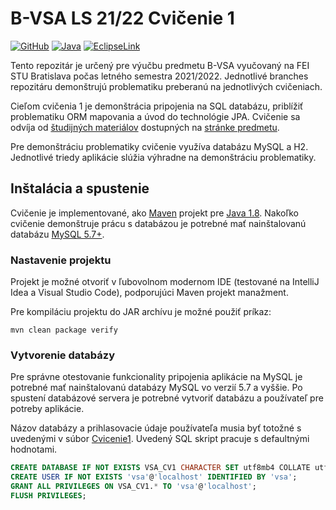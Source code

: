 # B-VSA LS 21/22 Cvičenie 1

[![GitHub](https://img.shields.io/github/license/interes-group/b-vsa-cvicenia)](https://unlicense.org)
[![Java](https://img.shields.io/badge/Java-8-red)](https://openjdk.java.net/projects/jdk/8/)
[![EclipseLink](https://img.shields.io/badge/EclipseLink-2.7.10-blue)](https://www.eclipse.org/eclipselink/)

Tento repozitár je určený pre výučbu predmetu B-VSA vyučovaný na FEI STU Bratislava počas letného semestra 2021/2022.
Jednotlivé branches repozitáru demonštrujú problematiku preberanú na jednotlivých cvičeniach.

Cieľom cvičenia 1 je demonštrácia pripojenia na SQL databázu, priblížiť problematiku ORM mapovania a úvod do technológie
JPA. Cvičenie sa odvíja
od [študijných materiálov](https://docs.google.com/document/d/1LAcj__vV2FDfsYaY5DaqIWrhxxAmYZt-h3GbmVIbscY/)
dostupných na [stránke predmetu](https://uim.fei.stuba.sk/predmet/b-vsa/).

Pre demonštráciu problematiky cvičenie využíva databázu MySQL a H2. Jednotlivé triedy aplikácie slúžia výhradne na
demonštráciu problematiky.

## Inštalácia a spustenie

Cvičenie je implementované, ako [Maven](https://maven.apache.org/) projekt
pre [Java 1.8](https://openjdk.java.net/install/). Nakoľko cvičenie demonštruje prácu s databázou je potrebné mať
nainštalovanú databázu [MySQL 5.7+](https://www.mysql.com/).

### Nastavenie projektu

Projekt je možné otvoriť v ľubovolnom modernom IDE (testované na IntelliJ Idea a Visual Studio Code), podporujúci Maven
projekt manažment.

Pre kompiláciu projektu do JAR archívu je možné použiť príkaz:

```shell
mvn clean package verify
```

### Vytvorenie databázy

Pre správne otestovanie funkcionality pripojenia aplikácie na MySQL je potrebné mať nainštalovanú databázy MySQL vo
verzií 5.7 a vyššie. Po spustení databázové servera je potrebné vytvoriť databázu a používateľ pre potreby aplikácie.

Názov databázy a prihlasovacie údaje používateľa musia byť totožné s uvedenými v
súbor [Cvicenie1](src/main/java/sk/stuba/fei/uim/vsa/cv1/Cvicenie1.java). Uvedený SQL skript pracuje s defaultnými
hodnotami.

```sql
CREATE DATABASE IF NOT EXISTS VSA_CV1 CHARACTER SET utf8mb4 COLLATE utf8mb4_unicode_ci;
CREATE USER IF NOT EXISTS 'vsa'@'localhost' IDENTIFIED BY 'vsa';
GRANT ALL PRIVILEGES ON VSA_CV1.* TO 'vsa'@'localhost';
FLUSH PRIVILEGES;
```